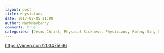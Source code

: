 ```yaml
---
layout: post
title: Physicians
date: 2017-02-05 11:00
author: MarkMayberry
comments: true
categories: [Jesus Christ, Physical Sickness, Physicians, Video, Sin, Spiritual Sickness]
---
```

https://vimeo.com/203475066

